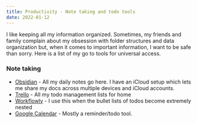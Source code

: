 ```yaml
---
title: Productivity - Note taking and todo tools
date: 2022-01-12
---
```


I like keeping all my information organized. Sometimes, my friends and family complain about my obsession with folder structures and data organization but, when it comes to important information, I want to be safe than sorry. Here is a list of my go to tools for universal access. 

### Note taking

* [Obsidian](http://obsidian.md/) - All my daily notes go here. I have an iCloud setup which lets me share my docs across multiple devices and iCloud accounts. 
* [Trello](http://trello.com/) - All my todo management lists for home
* [Workflowly](http://workflowy.com/) - I use this when the bullet lists of todos become extremely nested
* [Google Calendar](https://calendar.google.com) - Mostly a reminder/todo tool. 